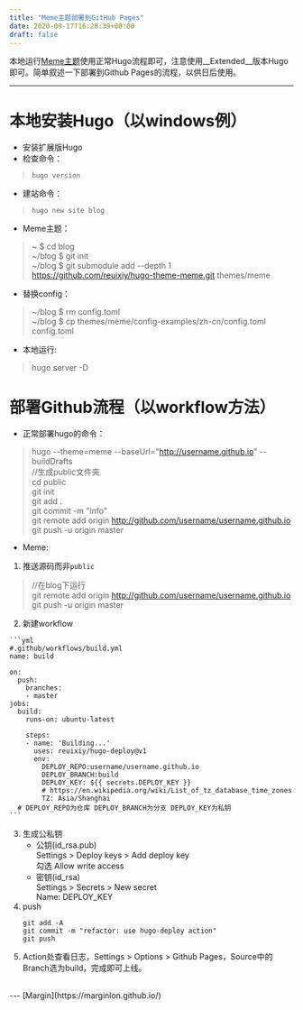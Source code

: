 ```yaml
---
title: "Meme主题部署到GitHub Pages"
date: 2020-09-17T16:28:39+08:00
draft: false
---
```


本地运行[Meme主题](https://github.com/reuixiy/hugo-theme-meme)使用正常Hugo流程即可，注意使用__Extended__版本Hugo即可。简单叙述一下部署到Github Pages的流程，以供日后使用。

--------
# 本地安装Hugo（以windows例）
- 安装扩展版Hugo
- 检查命令：
>`hugo version`
- 建站命令：
>`hugo new site blog`
- Meme主题：
> ~ $ cd blog<br/>
> ~/blog $ git init<br/>
> ~/blog $ git submodule add --depth 1 https://github.com/reuixiy/hugo-theme-meme.git themes/meme<br/>
- 替换config：
> ~/blog $ rm config.toml<br/>
> ~/blog $ cp themes/meme/config-examples/zh-cn/config.toml config.toml<br/>
- 本地运行:
> hugo server -D
# 部署Github流程（以workflow方法）
- 正常部署hugo的命令：
> hugo --theme=meme --baseUrl="http://username.github.io" --buildDrafts<br/>
> //生成public文件夹<br/>
> cd public<br/>
> git init<br/>
> git add .<br/>
> git commit -m "info"<br/>
> git remote add origin http://github.com/username/username.github.io<br/>
> git push -u origin master<br/>
- Meme:
1. 推送源码而非`public`
> //在blog下运行<br/>
> git remote add origin http://github.com/username/username.github.io<br/>
> git push -u origin master<br/>
  2. 新建workflow

    ```yml
    #.github/workflows/build.yml
    name: build

    on:
      push:
        branches:
        - master
    jobs:
      build:
        runs-on: ubuntu-latest

        steps:
        - name: 'Building...'
          uses: reuixiy/hugo-deploy@v1
          env:
            DEPLOY_REPO:username/username.github.io
            DEPLOY_BRANCH:build
            DEPLOY_KEY: ${{ secrets.DEPLOY_KEY }}
            # https://en.wikipedia.org/wiki/List_of_tz_database_time_zones
            TZ: Asia/Shanghai
      # DEPLOY_REPO为仓库 DEPLOY_BRANCH为分支 DEPLOY_KEY为私钥
    ```
 3. 生成公私钥
     - 公钥(id_rsa.pub)<br/>
       Settings > Deploy keys > Add deploy key<br/>
       勾选 Allow write access<br/>
     - 密钥(id_rsa)<br/>
       Settings > Secrets > New secret<br/>
       Name: DEPLOY_KEY<br/>
  4. push
     ```
     git add -A
     git commit -m "refactor: use hugo-deploy action"
     git push
     ```
5. Action处查看日志，Settings > Options > Github Pages，Source中的Branch选为build，完成即可上线。
<br/>
---
[Margin](https://marginlon.github.io/)
